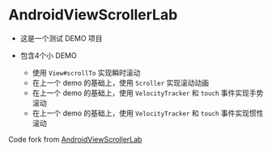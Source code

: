 # AndroidViewScrollerLab

- 这是一个测试 DEMO 项目

- 包含4个小 DEMO
  - 使用 `View#scrollTo` 实现瞬时滚动
  - 在上一个 demo 的基础上，使用 `Scroller` 实现滚动动画
  - 在上一个 demo 的基础上，使用 `VelocityTracker` 和 `touch` 事件实现手势滚动
  - 在上一个 demo 的基础上，使用 `VelocityTracker` 和 `touch` 事件实现惯性滚动
  
  
Code fork from [AndroidViewScrollerLab](https://github.com/chanthuang/AndroidViewScrollerLab)
  
